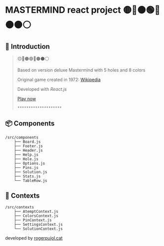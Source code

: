 
# MASTERMIND react project 🟡🔴🟠🟢🔵🟤⚫⚪

## 🎲 Introduction

> 🟡🔴🟠🟢🔵🟤⚫⚪  
>  
> Based on version deluxe Mastermind with 5 holes and 8 colors
>  
> Original game created in 1972: [Wikipedia](https://en.wikipedia.org/wiki/Mastermind_(board_game))
> 
> Developed with _React.js_
> 
> [Play now](https://mastermind-roger.netlify.app/)
>    
> ```********************```  

## 📦 Components

```text
/src/components
    ├── Board.js
    ├── Footer.js
    ├── Header.js
    ├── Help.js
    ├── Hole.js
    ├── Options.js
    ├── Pins.js
    ├── Solution.js
    ├── Stats.js    
    └── TableRow.js
```

## 📄 Contexts

```text
/src/contexts
    ├── AtemptContext.js
    ├── ColorsContext.js
    ├── PinContext.js
    ├── SettingsContext.js  
    └── SolutionContext.js
```

developed by [rogerpujol.cat](https://rogerpujol.cat)
